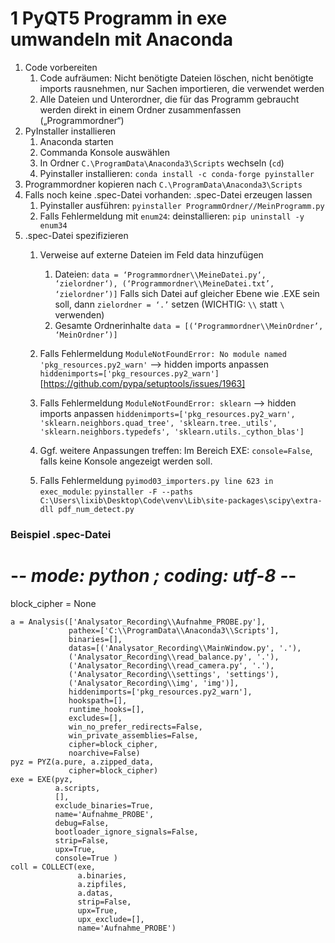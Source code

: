 # 1 PyQT5 Programm in exe umwandeln mit Anaconda

1.	Code vorbereiten
	1.	Code aufräumen: Nicht benötigte Dateien löschen, nicht benötigte imports rausnehmen, nur Sachen importieren, die verwendet werden
	2.	Alle Dateien und Unterordner, die für das Programm gebraucht werden direkt in einem Ordner zusammenfassen („Programmordner“)
2.	PyInstaller installieren
	1.	Anaconda starten
	2.	Commanda Konsole auswählen
	3.	In Ordner `C.\ProgramData\Anaconda3\Scripts` wechseln (`cd`)
	4.	Pyinstaller installieren: `conda install -c conda-forge pyinstaller`
3.	Programmordner kopieren nach `C.\ProgramData\Anaconda3\Scripts`
4.	Falls noch keine .spec-Datei vorhanden: .spec-Datei erzeugen lassen
	1.	Pyinstaller ausführen: `pyinstaller ProgrammOrdner//MeinProgramm.py`
	2.	Falls Fehlermeldung mit `enum24`: deinstallieren: `pip uninstall -y enum34`
5.	.spec-Datei spezifizieren
	1.	Verweise auf externe Dateien im Feld data hinzufügen
		1.	Dateien: `data = ‘Programmordner\\MeineDatei.py‘, ‘zielordner‘), (‘Programmordner\\MeineDatei.txt’, ‘zielordner’)]`
			Falls sich Datei auf gleicher Ebene wie .EXE sein soll, dann `zielordner = ‘.’` setzen (WICHTIG: `\\` statt `\` verwenden)
		2.	Gesamte Ordnerinhalte
			`data = [(‘Programmordner\\MeinOrdner’, ‘MeinOrdner’)]`

	2.	Falls Fehlermeldung `ModuleNotFoundError: No module named 'pkg_resources.py2_warn'` --> hidden imports anpassen
		`hiddenimports=['pkg_resources.py2_warn']`
		[https://github.com/pypa/setuptools/issues/1963]
	3.	Falls Fehlermeldung `ModuleNotFoundError: sklearn` --> hidden imports anpassen
		`hiddenimports=['pkg_resources.py2_warn', 'sklearn.neighbors.quad_tree', 'sklearn.tree._utils', 'sklearn.neighbors.typedefs', 'sklearn.utils._cython_blas']`
	4.	Ggf. weitere Anpassungen treffen: Im Bereich EXE: `console=False`, falls keine Konsole angezeigt werden soll.
	5.	Falls Fehlermeldung `pyimod03_importers.py line 623 in exec_module`: `pyinstaller -F --paths C:\Users\lixib\Desktop\Code\venv\Lib\site-packages\scipy\extra-dll pdf_num_detect.py`


### Beispiel .spec-Datei

# -*- mode: python ; coding: utf-8 -*-

block_cipher = None

```
a = Analysis(['Analysator_Recording\\Aufnahme_PROBE.py'],
             pathex=['C:\\ProgramData\\Anaconda3\\Scripts'],
             binaries=[],
             datas=[('Analysator_Recording\\MainWindow.py', '.'),
			 ('Analysator_Recording\\read_balance.py', '.'),
			 ('Analysator_Recording\\read_camera.py', '.'),
			 ('Analysator_Recording\\settings', 'settings'),
			 ('Analysator_Recording\\img', 'img')],
             hiddenimports=['pkg_resources.py2_warn'],
             hookspath=[],
             runtime_hooks=[],
             excludes=[],
             win_no_prefer_redirects=False,
             win_private_assemblies=False,
             cipher=block_cipher,
             noarchive=False)
pyz = PYZ(a.pure, a.zipped_data,
             cipher=block_cipher)
exe = EXE(pyz,
          a.scripts,
          [],
          exclude_binaries=True,
          name='Aufnahme_PROBE',
          debug=False,
          bootloader_ignore_signals=False,
          strip=False,
          upx=True,
          console=True )
coll = COLLECT(exe,
               a.binaries,
               a.zipfiles,
               a.datas,
               strip=False,
               upx=True,
               upx_exclude=[],
               name='Aufnahme_PROBE')
```
